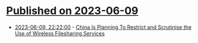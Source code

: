 # [Published on 2023-06-09](index.md)

* [2023-06-09, 22:22:00](https://tech.slashdot.org/story/23/06/09/1722252/china-is-planning-to-restrict-and-scrutinise-the-use-of-wireless-filesharing-services?utm_source=rss1.0mainlinkanon&utm_medium=feed) - [China Is Planning To Restrict and Scrutinise the Use of Wireless Filesharing Services](https://tech.slashdot.org/story/23/06/09/1722252/china-is-planning-to-restrict-and-scrutinise-the-use-of-wireless-filesharing-services?utm_source=rss1.0mainlinkanon&utm_medium=feed)
